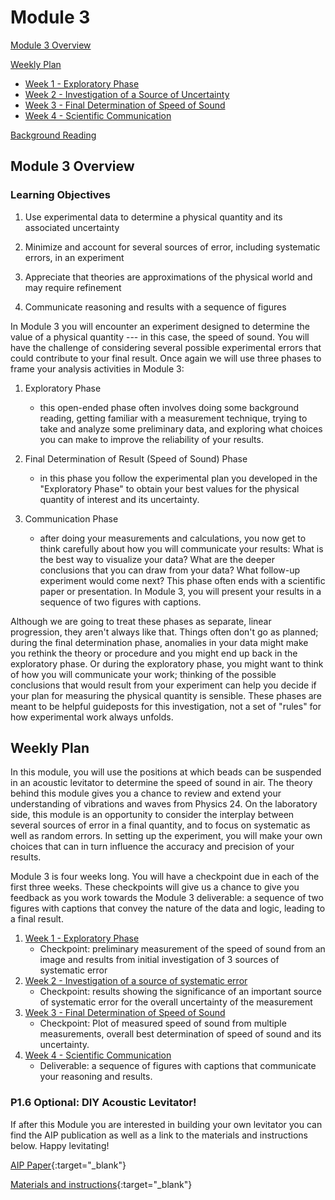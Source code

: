 # Module 3


[Module 3 Overview](#module-3-overview)

[Weekly Plan](#weekly-plan)
+ [Week 1 - Exploratory Phase](week1)
+ [Week 2 - Investigation of a Source of Uncertainty](week2)
+ [Week 3 - Final Determination of Speed of Sound](week3)
+ [Week 4 - Scientific Communication](week4)


[Background Reading](#background-reading)


## Module 3 Overview

### Learning Objectives


1. Use experimental data to determine a physical quantity and its associated uncertainty

2. Minimize and account for several sources of error, including systematic errors, in an experiment

3. Appreciate that theories are approximations of the physical world and may require refinement

4. Communicate reasoning and results with a sequence of figures

In Module 3 you will encounter an experiment designed to determine the value of a physical quantity --- in this case, the speed of sound.  You will have the challenge of considering several possible experimental errors that could contribute to your final result.  Once again we will use three phases to frame your analysis activities in Module 3:

1. Exploratory Phase
    - this open-ended phase often involves doing some background reading, getting familiar with a measurement technique, trying to take and analyze some preliminary data, and exploring what choices you can make to improve the reliability of your results.

2. Final Determination of Result (Speed of Sound) Phase
    - in this phase you follow the experimental plan you developed in the "Exploratory Phase" to obtain your best values for the physical quantity of interest and its uncertainty.

3. Communication Phase
    - after doing your measurements and calculations, you now get to think carefully about how you will communicate your results: What is the best way to visualize your data? What are the deeper conclusions that you can draw from your data? What follow-up experiment would come next? This phase often ends with a scientific paper or presentation. In Module 3, you will present your results in a sequence of two figures with captions.

Although we are going to treat these phases as separate, linear progression, they aren't always like that. Things often don't go as planned; during the final determination phase, anomalies in your data might make you rethink the theory or procedure and you might end up back in the exploratory phase. Or during the exploratory phase, you might want to think of how you will communicate your work; thinking of the possible conclusions that would result from your experiment can help you decide if your plan for measuring the physical quantity is sensible. These phases are meant to be helpful guideposts for this investigation, not a set of "rules" for how experimental work always unfolds.


## Weekly Plan

In this module, you will use the positions at which beads can be suspended in an acoustic levitator to determine the speed of sound in air.  The theory behind this module gives you a chance to review and extend your understanding of vibrations and waves from Physics 24.  On the laboratory side, this module is an opportunity to consider the interplay between several sources of error in a final quantity, and to focus on systematic as well as random errors.  In setting up the experiment, you will make your own choices that can in turn influence the accuracy and precision of your results.

Module 3 is four weeks long. You will have a checkpoint due in each of the first three weeks. These checkpoints will give us a chance to give you feedback as you work towards the Module 3 deliverable: a sequence of two figures with captions that convey the nature of the data and logic, leading to a final result.

1. [Week 1 - Exploratory Phase](week1)
    - Checkpoint: preliminary measurement of the speed of sound from an image and results from initial investigation of 3 sources of systematic error
2. [Week 2 - Investigation of a source of systematic error](week2)
    - Checkpoint: results showing the significance of an important source of systematic error for the overall uncertainty of the measurement
3. [Week 3 - Final Determination of Speed of Sound](week3)
    - Checkpoint: Plot of measured speed of sound from multiple measurements, overall best determination of speed of sound and its uncertainty.
4. [Week 4 - Scientific Communication](week4)
    - Deliverable: a sequence of figures with captions that communicate your reasoning and results.


### P1.6 Optional: DIY Acoustic Levitator!
If after this Module you are interested in building your own levitator you can find the AIP publication as well as a link to the materials and instructions below. Happy levitating!

[AIP Paper](https://aip.scitation.org/doi/full/10.1063/1.4989995){:target="_blank"}

[Materials and instructions](https://www.instructables.com/id/Acoustic-Levitator/){:target="_blank"}
